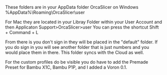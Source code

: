 These folders are in your AppData folder OrcaSlicer on Windows
%AppData%\Roaming\OrcaSlicer\user

For Mac they are located in your Libray Folder within your User Account and then Applicaton Support>OrcaSlicer>user
You can press the shortcut Shift + Command + L

From there is you don't sign in they will be placed in the "default" folder. If you do sign in you will see another folder that is just numbers and you would place them in there. This folder syncs with the Cloud as well.

For the custom profiles do be visible you do have to add the Premade Preset for Bambu X1C, Bambu P1P, and I added a Voron 0.1.
